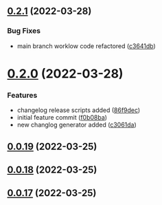 ## [0.2.1](https://github.com/VinitTomar/test-ci-cd-knowledge/compare/v0.2.0...v0.2.1) (2022-03-28)


### Bug Fixes

* main branch worklow code refactored ([c3641db](https://github.com/VinitTomar/test-ci-cd-knowledge/commit/c3641db1b639332447afe5dae554099039c4d4e3))



# [0.2.0](https://github.com/VinitTomar/test-ci-cd-knowledge/compare/v0.0.19...v0.2.0) (2022-03-28)


### Features

* changelog release scripts added ([86f9dec](https://github.com/VinitTomar/test-ci-cd-knowledge/commit/86f9deca39b32b4490a072261869cd585fbec918))
* initial feature commit ([f0b08ba](https://github.com/VinitTomar/test-ci-cd-knowledge/commit/f0b08ba9e62c7cbef89348b2135a20dab41ae2db))
* new changlog generator added ([c3061da](https://github.com/VinitTomar/test-ci-cd-knowledge/commit/c3061da8b55a1de1424bf35877e223f49f626782))



## [0.0.19](https://github.com/VinitTomar/test-ci-cd-knowledge/compare/v0.0.18...v0.0.19) (2022-03-25)



## [0.0.18](https://github.com/VinitTomar/test-ci-cd-knowledge/compare/v0.0.17...v0.0.18) (2022-03-25)



## [0.0.17](https://github.com/VinitTomar/test-ci-cd-knowledge/compare/v0.0.16...v0.0.17) (2022-03-25)



